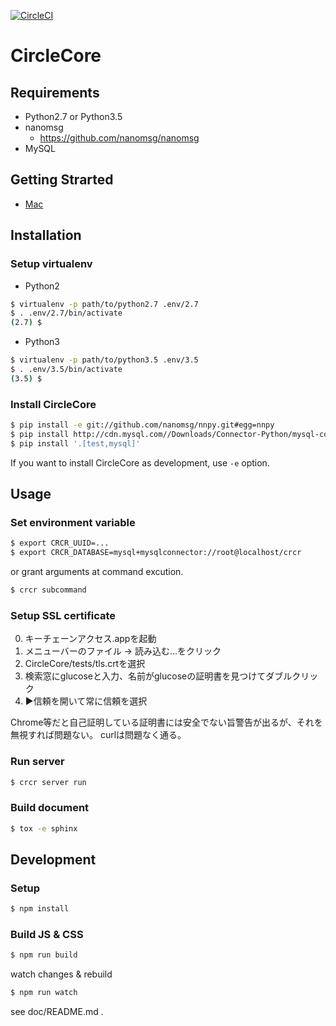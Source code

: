 [![CircleCI](https://circleci.com/gh/glucoseinc/CircleCore.svg?style=svg&circle-token=13e263f3101ee208b64500d73c5f3741a8c8aa97)](https://circleci.com/gh/glucoseinc/CircleCore)

# CircleCore
## Requirements
- Python2.7 or Python3.5
- nanomsg
    - https://github.com/nanomsg/nanomsg
- MySQL

## Getting Strarted
- [Mac](INSTALL_MACOSX.md)

## Installation
### Setup virtualenv
- Python2
```bash
$ virtualenv -p path/to/python2.7 .env/2.7
$ . .env/2.7/bin/activate
(2.7) $
```

- Python3
```bash
$ virtualenv -p path/to/python3.5 .env/3.5
$ . .env/3.5/bin/activate
(3.5) $
```

### Install CircleCore
```bash
$ pip install -e git://github.com/nanomsg/nnpy.git#egg=nnpy
$ pip install http://cdn.mysql.com//Downloads/Connector-Python/mysql-connector-python-2.2.1.tar.gz
$ pip install '.[test,mysql]'
```

If you want to install CircleCore as development, use `-e` option.


## Usage
### Set environment variable
```bash
$ export CRCR_UUID=...
$ export CRCR_DATABASE=mysql+mysqlconnector://root@localhost/crcr
```

or grant arguments at command excution.
```bash
$ crcr subcommand
```

### Setup SSL certificate
0. キーチェーンアクセス.appを起動
0. メニューバーのファイル -> 読み込む...をクリック
0. CircleCore/tests/tls.crtを選択
0. 検索窓にglucoseと入力、名前がglucoseの証明書を見つけてダブルクリック
0. ▶信頼を開いて常に信頼を選択

Chrome等だと自己証明している証明書には安全でない旨警告が出るが、それを無視すれば問題ない。
curlは問題なく通る。

### Run server
```bash
$ crcr server run
```

### Build document
```bash
$ tox -e sphinx
```

## Development

### Setup

```bash
$ npm install
```

### Build JS & CSS

```bash
$ npm run build
```

watch changes & rebuild
```bash
$ npm run watch
```

see doc/README.md .
